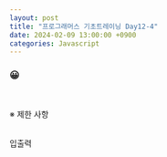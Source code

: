 ```yaml
---
layout: post
title: "프로그래머스 기초트레이닝 Day12-4"
date: 2024-02-09 13:00:00 +0900
categories: Javascript
---
```


### 😀

<br>

※ 제한 사항<br>
<br>

입출력 <br>

<!-- |my_string|is_suffix|result|
|:---:|:---:|:---:|
|"banana"|"ana"|1|
|"banana"|"nan"|0|
|"banana"|"wxyz"|0|
|"banana"|"abanana"|0| -->


<br>

```javascript

```
